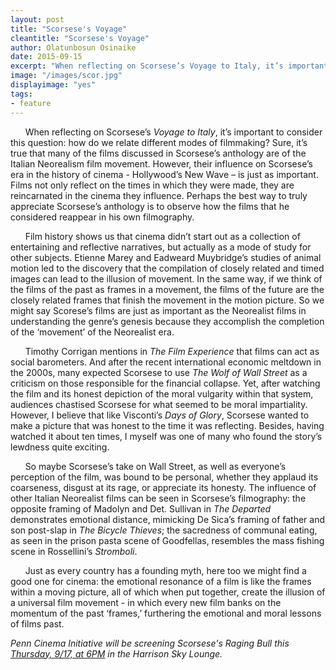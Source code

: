 ```yaml
---
layout: post
title: "Scorsese's Voyage"
cleantitle: "Scorsese's Voyage"
author: Olatunbosun Osinaike
date: 2015-09-15
excerpt: "When reflecting on Scorsese’s Voyage to Italy, it’s important to consider this question: how do we relate different modes of filmmaking?"
image: "/images/scor.jpg"
displayimage: "yes"
tags: 
- feature
---
```


&nbsp;&nbsp;&nbsp;&nbsp;&nbsp;&nbsp;When reflecting on Scorsese’s *Voyage to Italy*, it’s important to consider this question: how do we relate different modes of filmmaking? Sure, it’s true that many of the films discussed in Scorsese’s anthology are of the Italian Neorealism film movement. However, their influence on Scorsese’s era in the history of cinema - Hollywood’s New Wave – is just as important. Films not only reflect on the times in which they were made, they are reincarnated in the cinema they influence. Perhaps the best way to truly appreciate Scorsese’s anthology is to observe how the films that he considered reappear in his own filmography.

&nbsp;&nbsp;&nbsp;&nbsp;&nbsp;&nbsp;Film history shows us that cinema didn’t start out as a collection of entertaining and reflective narratives, but actually as a mode of study for other subjects. Etienne Marey and Eadweard Muybridge’s studies of animal motion led to the discovery that the compilation of closely related and timed images can lead to the illusion of movement.  In the same way, if we think of the films of the past as frames in a movement, the films of the future are the closely related frames that finish the movement in the motion picture. So we might say Scorese’s films are just as important as the Neorealist films in understanding the genre’s genesis because they accomplish the completion of the ‘movement’ of the Neorealist era.

&nbsp;&nbsp;&nbsp;&nbsp;&nbsp;&nbsp;Timothy Corrigan mentions in *The Film Experience* that films can act as social barometers. And after the recent international economic meltdown in the 2000s, many expected Scorsese to use *The Wolf of Wall Street* as a criticism on those responsible for the financial collapse. Yet, after watching the film and its honest depiction of the moral vulgarity within that system, audiences chastised Scorsese for what seemed to be moral impartiality. However, I believe that like Visconti’s *Days of Glory*, Scorsese wanted to make a picture that was honest to the time it was reflecting. Besides, having watched it about ten times, I myself was one of many who found the story’s lewdness quite exciting. 

&nbsp;&nbsp;&nbsp;&nbsp;&nbsp;&nbsp;So maybe Scorsese’s take on Wall Street, as well as everyone’s perception of the film, was bound to be personal, whether they applaud its coarseness, disgust at its rage, or appreciate its honesty. The influence of other Italian Neorealist films can be seen in Scorsese’s filmography: the opposite framing of Madolyn and Det. Sullivan in *The Departed* demonstrates emotional distance, mimicking De Sica’s framing of father and son post-slap in *The Bicycle Thieves*; the sacredness of communal eating, as seen in the prison pasta scene of Goodfellas, resembles the mass fishing scene in Rossellini’s *Stromboli*.

&nbsp;&nbsp;&nbsp;&nbsp;&nbsp;&nbsp;Just as every country has a founding myth, here too we might find a good one for cinema: the emotional resonance of a film is like the frames within a moving picture, all of which when put together, create the illusion of a universal film movement - in which every new film banks on the momentum of the past ‘frames,’ furthering the emotional and moral lessons of films past.

*Penn Cinema Initiative will be screening Scorsese's Raging Bull this [Thursday, 9/17, at 6PM](https://www.facebook.com/events/1628996490721073/) in the Harrison Sky Lounge.*
 


